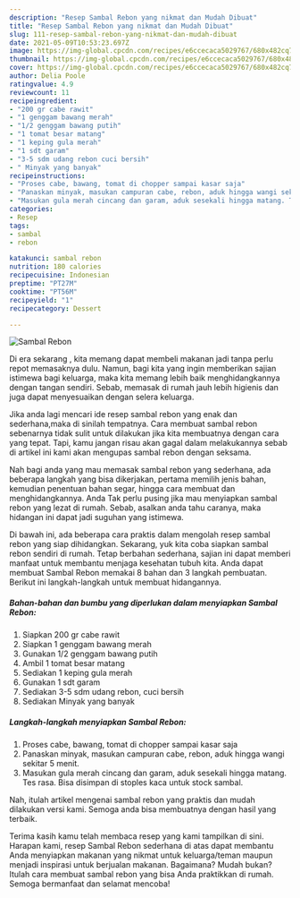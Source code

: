```yaml
---
description: "Resep Sambal Rebon yang nikmat dan Mudah Dibuat"
title: "Resep Sambal Rebon yang nikmat dan Mudah Dibuat"
slug: 111-resep-sambal-rebon-yang-nikmat-dan-mudah-dibuat
date: 2021-05-09T10:53:23.697Z
image: https://img-global.cpcdn.com/recipes/e6ccecaca5029767/680x482cq70/sambal-rebon-foto-resep-utama.jpg
thumbnail: https://img-global.cpcdn.com/recipes/e6ccecaca5029767/680x482cq70/sambal-rebon-foto-resep-utama.jpg
cover: https://img-global.cpcdn.com/recipes/e6ccecaca5029767/680x482cq70/sambal-rebon-foto-resep-utama.jpg
author: Delia Poole
ratingvalue: 4.9
reviewcount: 11
recipeingredient:
- "200 gr cabe rawit"
- "1 genggam bawang merah"
- "1/2 genggam bawang putih"
- "1 tomat besar matang"
- "1 keping gula merah"
- "1 sdt garam"
- "3-5 sdm udang rebon cuci bersih"
- " Minyak yang banyak"
recipeinstructions:
- "Proses cabe, bawang, tomat di chopper sampai kasar saja"
- "Panaskan minyak, masukan campuran cabe, rebon, aduk hingga wangi sekitar 5 menit."
- "Masukan gula merah cincang dan garam, aduk sesekali hingga matang. Tes rasa. Bisa disimpan di stoples kaca untuk stock sambal."
categories:
- Resep
tags:
- sambal
- rebon

katakunci: sambal rebon 
nutrition: 180 calories
recipecuisine: Indonesian
preptime: "PT27M"
cooktime: "PT56M"
recipeyield: "1"
recipecategory: Dessert

---
```



![Sambal Rebon](https://img-global.cpcdn.com/recipes/e6ccecaca5029767/680x482cq70/sambal-rebon-foto-resep-utama.jpg)

Di era  sekarang , kita memang dapat membeli makanan jadi tanpa perlu repot memasaknya dulu. Namun, bagi kita yang ingin memberikan sajian istimewa bagi keluarga, maka kita memang lebih baik menghidangkannya dengan tangan sendiri. Sebab, memasak di rumah jauh lebih higienis dan juga dapat menyesuaikan dengan selera keluarga.

Jika anda lagi mencari ide resep sambal rebon yang enak dan sederhana,maka di sinilah tempatnya. Cara membuat sambal rebon  sebenarnya tidak sulit untuk dilakukan jika kita membuatnya dengan cara yang tepat. Tapi, kamu jangan risau akan gagal dalam melakukannya 
sebab di artikel ini kami akan mengupas sambal rebon dengan seksama.  



Nah bagi anda yang mau memasak sambal rebon yang sederhana, ada beberapa langkah yang bisa dikerjakan, pertama memilih jenis bahan, kemudian penentuan bahan segar, hingga cara membuat dan menghidangkannya. Anda Tak perlu pusing jika mau menyiapkan sambal rebon yang lezat di rumah. Sebab, asalkan anda  tahu caranya, maka hidangan ini dapat jadi suguhan yang istimewa.

Di bawah ini, ada beberapa cara praktis  dalam mengolah resep sambal rebon yang siap dihidangkan. Sekarang, yuk kita coba siapkan sambal rebon sendiri di rumah. Tetap berbahan sederhana, sajian ini dapat memberi manfaat untuk membantu menjaga kesehatan tubuh kita. Anda dapat membuat Sambal Rebon memakai 8 bahan dan 3 langkah pembuatan. Berikut ini langkah-langkah untuk membuat hidangannya.

<!--inarticleads1-->

##### Bahan-bahan dan bumbu yang diperlukan dalam menyiapkan Sambal Rebon:

1. Siapkan 200 gr cabe rawit
1. Siapkan 1 genggam bawang merah
1. Gunakan 1/2 genggam bawang putih
1. Ambil 1 tomat besar matang
1. Sediakan 1 keping gula merah
1. Gunakan 1 sdt garam
1. Sediakan 3-5 sdm udang rebon, cuci bersih
1. Sediakan  Minyak yang banyak




<!--inarticleads2-->

##### Langkah-langkah menyiapkan Sambal Rebon:

1. Proses cabe, bawang, tomat di chopper sampai kasar saja
1. Panaskan minyak, masukan campuran cabe, rebon, aduk hingga wangi sekitar 5 menit.
1. Masukan gula merah cincang dan garam, aduk sesekali hingga matang. Tes rasa. Bisa disimpan di stoples kaca untuk stock sambal.




Nah, itulah artikel mengenai  sambal rebon  yang praktis dan mudah dilakukan versi kami. Semoga anda bisa membuatnya dengan hasil yang terbaik. 

Terima kasih kamu telah membaca resep yang kami tampilkan di sini. Harapan kami, resep  Sambal Rebon sederhana di atas dapat membantu Anda menyiapkan makanan yang nikmat untuk keluarga/teman maupun menjadi inspirasi untuk berjualan makanan. Bagaimana? Mudah bukan? Itulah cara membuat sambal rebon yang bisa Anda praktikkan di rumah. Semoga bermanfaat dan selamat mencoba!

